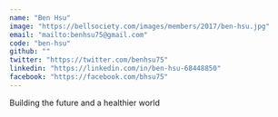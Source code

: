 ```yaml
---
name: "Ben Hsu"
image: "https://bellsociety.com/images/members/2017/ben-hsu.jpg"
email: "mailto:benhsu75@gmail.com"
code: "ben-hsu"
github: ""
twitter: "https://twitter.com/benhsu75"
linkedin: "https://linkedin.com/in/ben-hsu-68448850"
facebook: "https://facebook.com/bhsu75"
---
```

Building the future and a healthier world